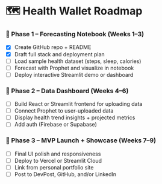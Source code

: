 # 🗺️ Health Wallet Roadmap

### 📍 Phase 1 – Forecasting Notebook (Weeks 1–3)
- [x] Create GitHub repo + README
- [x] Draft full stack and deployment plan
- [ ] Load sample health dataset (steps, sleep, calories)
- [ ] Forecast with Prophet and visualize in notebook
- [ ] Deploy interactive Streamlit demo or dashboard

### 🧪 Phase 2 – Data Dashboard (Weeks 4–6)
- [ ] Build React or Streamlit frontend for uploading data
- [ ] Connect Prophet to user-uploaded data
- [ ] Display health trend insights + projected metrics
- [ ] Add auth (Firebase or Supabase)

### 🚀 Phase 3 – MVP Launch + Showcase (Weeks 7–9)
- [ ] Final UI polish and responsiveness
- [ ] Deploy to Vercel or Streamlit Cloud
- [ ] Link from personal portfolio site
- [ ] Post to DevPost, GitHub, and/or LinkedIn
